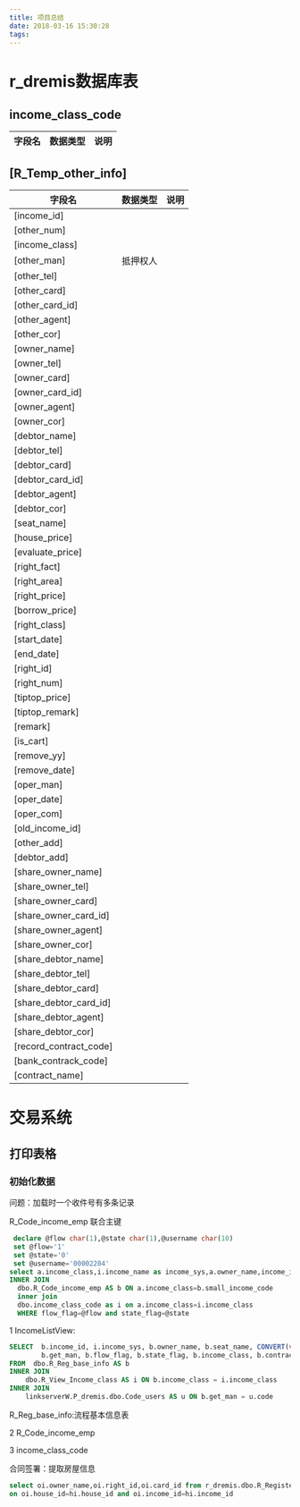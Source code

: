 ```yaml
---
title: 项目总结
date: 2018-03-16 15:30:28
tags:
---
```

# r_dremis数据库表

## income_class_code

|字段名|数据类型|说明|
|-------|-------|------|

## [R_Temp_other_info]

|字段名|数据类型|说明|
|-------|-------|------|
|[income_id]  |
|[other_num]	|
| [income_class] |
| [other_man]	 |抵押权人
| [other_tel]				   |
| [other_card]				   |
| [other_card_id]			   |
| [other_agent]				   |
| [other_cor]				   |
| [owner_name]				   |
| [owner_tel]				   |
| [owner_card]				   |
| [owner_card_id]			   |
| [owner_agent]				   |
| [owner_cor]				   |
| [debtor_name]				   |
| [debtor_tel]				   |
| [debtor_card]				   |
| [debtor_card_id]			   |
| [debtor_agent]				   |
| [debtor_cor]				   |
| [seat_name]				   |
| [house_price]				   |
| [evaluate_price]			   |
| [right_fact]				   |
| [right_area]				   |
| [right_price]				   |
| [borrow_price]				   |
| [right_class]				   |
| [start_date]				   |
| [end_date]					   |
| [right_id]					   |
| [right_num]				   |
| [tiptop_price]				   |
| [tiptop_remark]			   |
| [remark]					   |
| [is_cart]					   |
| [remove_yy]				   |
| [remove_date]				   |
| [oper_man]					   |
| [oper_date]				   |
| [oper_com]					   |
| [old_income_id]			   |
| [other_add]				   |
| [debtor_add]				   |
| [share_owner_name]			   |
| [share_owner_tel]			   |
| [share_owner_card]			   |
| [share_owner_card_id]		   |
| [share_owner_agent]		   |
| [share_owner_cor]			   |
| [share_debtor_name]		   |
| [share_debtor_tel]			   |
| [share_debtor_card]		   |
| [share_debtor_card_id]		   |
| [share_debtor_agent]		   |
| [share_debtor_cor]			   |
| [record_contract_code]		   |
| [bank_contrack_code]		   |
| [contract_name]			   |




# 交易系统

## 打印表格

### 初始化数据

问题：加载时一个收件号有多条记录

R_Code_income_emp 联合主键

```sql
 declare @flow char(1),@state char(1),@username char(10)
 set @flow='1'
 set @state='0'
 set @username='00002204'
select a.income_class,i.income_name as income_sys,a.owner_name,income_id,contract_code,a.oper_class from IncomeListView AS a  
INNER JOIN 
  dbo.R_Code_income_emp AS b ON a.income_class=b.small_income_code 
  inner join 
  dbo.income_class_code as i on a.income_class=i.income_class  
  WHERE flow_flag=@flow and state_flag=@state 
```

1 IncomeListView:

```sql
SELECT  b.income_id, i.income_sys, b.owner_name, b.seat_name, CONVERT(varchar(10), b.get_date, 120) AS get_date, u.name, 
        b.get_man, b.flow_flag, b.state_flag, b.income_class, b.contract_code, i.oper_class
FROM  dbo.R_Reg_base_info AS b 
INNER JOIN
    dbo.R_View_Income_class AS i ON b.income_class = i.income_class 
INNER JOIN
    linkserverW.P_dremis.dbo.Code_users AS u ON b.get_man = u.code
```

R_Reg_base_info:流程基本信息表

2 R_Code_income_emp


3 income_class_code

合同签署：提取房屋信息
```sql
select oi.owner_name,oi.right_id,oi.card_id from r_dremis.dbo.R_Register_owner_info oi inner join r_dremis.dbo.R_Register_house_info hi
on oi.house_id=hi.house_id and oi.income_id=hi.income_id 
```






